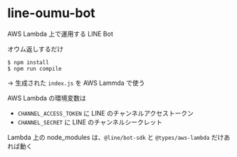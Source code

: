 # line-oumu-bot

AWS Lambda 上で運用する LINE Bot

オウム返しするだけ

```shell
$ npm install
$ npm run compile
```

→ 生成された `index.js` を AWS Lammda で使う

AWS Lambda の環境変数は

- `CHANNEL_ACCESS_TOKEN` に LINE のチャンネルアクセストークン
- `CHANNEL_SECRET` に LINE のチャンネルシークレット

Lambda 上の node_modules は、`@line/bot-sdk` と `@types/aws-lambda` だけあれば動く
